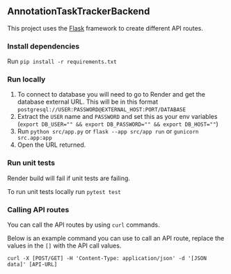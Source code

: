 ## AnnotationTaskTrackerBackend

This project uses the [Flask](https://flask.palletsprojects.com/en/3.0.x/) framework to create different API routes.

### Install dependencies
Run `pip install -r requirements.txt`

### Run locally
1. To connect to database you will need to go to Render and get the database external URL. This will be in this format `postgresql://USER:PASSWORD@EXTERNAL_HOST:PORT/DATABASE`
2. Extract the `USER` name and `PASSWORD` and set this as your env variables (`export DB_USER="" && export DB_PASSWORD="" && export DB_HOST=""`)
3. Run `python src/app.py` or `flask --app src/app run` or `gunicorn src.app:app`
4. Open the URL returned.

### Run unit tests
Render build will fail if unit tests are failing.

To run unit tests locally run `pytest test`

### Calling API routes
You can call the API routes by using `curl` commands.

Below is an example command you can use to call an API route, replace the values in the `[]` with the API call values.

`curl -X [POST/GET] -H 'Content-Type: application/json' -d '[JSON data]' [API-URL]`
